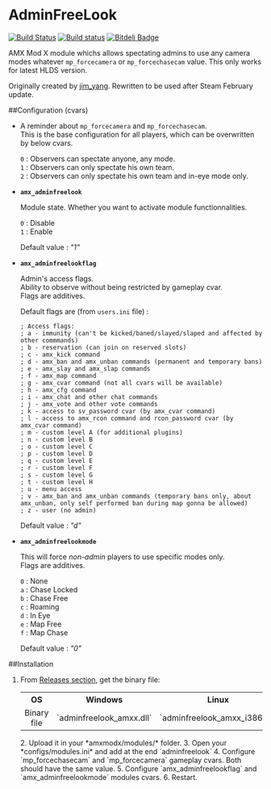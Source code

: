 AdminFreeLook
=============
[![Build Status](https://travis-ci.org/Arkshine/AdminFreeLook.svg?branch=master)](https://travis-ci.org/Arkshine/AdminFreeLook) [![Build status](https://ci.appveyor.com/api/projects/status/gyd7556y6dqr80e3/branch/master?svg=true)](https://ci.appveyor.com/project/Arkshine/adminfreelook/branch/master) [![Bitdeli Badge](https://d2weczhvl823v0.cloudfront.net/Arkshine/adminfreelook/trend.png)](https://bitdeli.com/free "Bitdeli Badge")


AMX Mod X module whichs allows spectating admins to use any camera modes whatever `mp_forcecamera` or `mp_forcechasecam` value.
This only works for latest HLDS version.

Originally created by [jim_yang](https://forums.alliedmods.net/showthread.php?t=100067).
Rewritten to be used after Steam February update. 


##Configuration (cvars)


* A reminder about `mp_forcecamera` and `mp_forcechasecam`.  
  This is the base configuration for all players, which can be overwritten by below cvars.  
    
   `0` : Observers can spectate anyone, any mode.  
   `1` : Observers can only spectate his own team.  
   `2` : Observers can only spectate his own team and in-eye mode only.  

* __`amx_adminfreelook`__
 
  Module state. Whether you want to activate module functionnalities.  

    `0` : Disable  
    `1` : Enable  
  
  Default value : *"1"*

* __`amx_adminfreelookflag`__  

  Admin's access flags.  
  Ability to observe without being restricted by gameplay cvar.  
  Flags are additives.
  
  Default flags are (from `users.ini` file) : 

  ```
  ; Access flags:
  ; a - immunity (can't be kicked/baned/slayed/slaped and affected by other commmands)
  ; b - reservation (can join on reserved slots)
  ; c - amx_kick command
  ; d - amx_ban and amx_unban commands (permanent and temporary bans)
  ; e - amx_slay and amx_slap commands
  ; f - amx_map command
  ; g - amx_cvar command (not all cvars will be available)
  ; h - amx_cfg command
  ; i - amx_chat and other chat commands
  ; j - amx_vote and other vote commands
  ; k - access to sv_password cvar (by amx_cvar command)
  ; l - access to amx_rcon command and rcon_password cvar (by amx_cvar command)
  ; m - custom level A (for additional plugins)
  ; n - custom level B
  ; o - custom level C
  ; p - custom level D
  ; q - custom level E
  ; r - custom level F
  ; s - custom level G
  ; t - custom level H
  ; u - menu access
  ; v - amx_ban and amx_unban commands (temporary bans only, about amx_unban, only self performed ban during map gonna be allowed)
  ; z - user (no admin)
  ```  
  
  Default value : *"d"*

* __`amx_adminfreelookmode`__

  This will force *non-admin* players to use specific modes only.  
  Flags are additives.
  
  `0` : None  
  `a` : Chase Locked  
  `b` : Chase Free  
  `c` : Roaming  
  `d` : In Eye  
  `e` : Map Free  
  `f` : Map Chase  
  
  Default value : *"0"*
  
  
##Installation

1. From [Releases section](https://github.com/Arkshine/AdminFreeLook/releases/latest), get the binary file:  <table>
  <tbody>
    <tr>
      <th align="center">OS</th>
      <th align="center">Windows</th>
      <th align="center">Linux</th>
    </tr>
    <tr>
      <td align="center">Binary file</td>
      <td align="center">`adminfreelook_amxx.dll`</td>
      <td align="center">`adminfreelook_amxx_i386.so`</td>
    </tr>
  </tbody>
</table>
2. Upload it in your *amxmodx/modules/* folder.
3. Open your *configs/modules.ini* and add at the end `adminfreelook`
4. Configure `mp_forcechasecam` and `mp_forcecamera` gameplay cvars. Both should have the same value.
5. Configure `amx_adminfreelookflag` and `amx_adminfreelookmode` modules cvars.
6. Restart. 